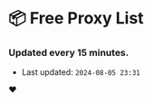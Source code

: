 # :package: Free Proxy List
### Updated every 15 minutes.

- Last updated: `2024-08-05 23:31`

:heart:
